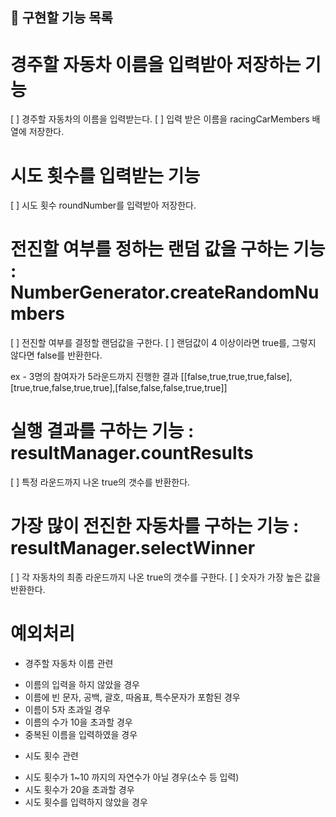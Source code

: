 ## :memo: 구현할 기능 목록 

# 경주할 자동차 이름을 입력받아 저장하는 기능 
 [ ] 경주할 자동차의 이름을 입력받는다.
 [ ] 입력 받은 이름을 racingCarMembers 배열에 저장한다.

# 시도 횟수를 입력받는 기능
 [ ] 시도 횟수 roundNumber를 입력받아 저장한다.

# 전진할 여부를 정하는 랜덤 값을 구하는 기능 : NumberGenerator.createRandomNumbers
 [ ] 전진할 여부를 결정할 랜덤값을 구한다.
 [ ] 랜덤값이 4 이상이라면 true를, 그렇지 않다면 false를 반환한다.

 ex - 3명의 참여자가 5라운드까지 진행한 결과
 [[false,true,true,true,false],[true,true,false,true,true],[false,false,false,true,true]]

# 실행 결과를 구하는 기능 : resultManager.countResults
 [ ] 특정 라운드까지 나온 true의 갯수를 반환한다.
 
# 가장 많이 전진한 자동차를 구하는 기능 : resultManager.selectWinner
 [ ] 각 자동차의 최종 라운드까지 나온 true의 갯수를 구한다.
 [ ] 숫자가 가장 높은 값을 반환한다.

# 예외처리
* 경주할 자동차 이름 관련
 - 이름의 입력을 하지 않았을 경우
 - 이름에 빈 문자, 공백, 괄호, 따옴표, 특수문자가 포함된 경우
 - 이름이 5자 초과일 경우
 - 이름의 수가 10을 초과할 경우
 - 중복된 이름을 입력하였을 경우

* 시도 횟수 관련
 - 시도 횟수가 1~10 까지의 자연수가 아닐 경우(소수 등 입력)
 - 시도 횟수가 20을 초과할 경우
 - 시도 횟수를 입력하지 않았을 경우